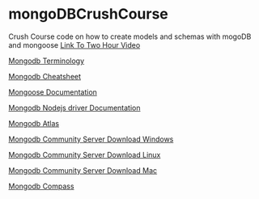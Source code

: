 # mongoDBCrushCourse
Crush Course code on how to create models and schemas with mogoDB and mongoose
[Link To Two Hour Video]()

[Mongodb Terminology](https://www.w3adda.com/mongodb-tutorial/mongodb-terminology)

[Mongodb Cheatsheet](https://gist.github.com/bradtraversy/f407d642bdc3b31681bc7e56d95485b6)

[Mongoose Documentation](https://mongoosejs.com/ "Mongoosejs.com")

[Mongodb Nodejs driver Documentation](https://docs.mongodb.com/drivers/node/)

[Mongodb Atlas](https://docs.atlas.mongodb.com/getting-started/)

[Mongodb Community Server Download Windows](https://docs.mongodb.com/manual/tutorial/install-mongodb-on-windows/)

[Mongodb Community Server Download Linux](https://docs.mongodb.com/manual/administration/install-on-linux/)

[Mongodb Community Server Download Mac](https://docs.mongodb.com/manual/tutorial/install-mongodb-on-os-x/)

[Mongodb Compass](https://www.mongodb.com/download-center/compass)



